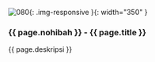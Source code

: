 ---
---

![080](/static/img/hibahcms/080.png){: .img-responsive }{: width="350" }

### {{ page.nohibah }} - {{ page.title }}

{{ page.deskripsi }}
